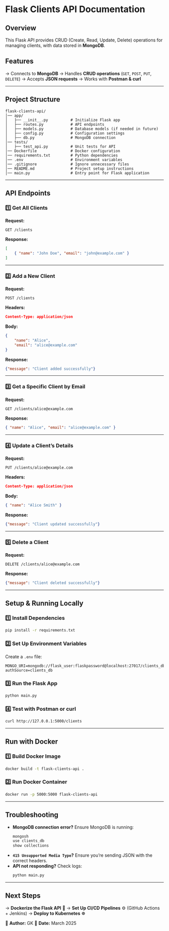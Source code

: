 # Flask Clients API Documentation

##  Overview
This Flask API provides CRUD (Create, Read, Update, Delete) operations for managing clients, with data stored in **MongoDB**.

##  Features
-> Connects to **MongoDB**
-> Handles **CRUD operations** (`GET`, `POST`, `PUT`, `DELETE`)
-> Accepts **JSON requests**
-> Works with **Postman & curl**

---
## Project Structure
```
flask-clients-api/
│── app/
│   ├── __init__.py          # Initialize Flask app
│   ├── routes.py            # API endpoints
│   ├── models.py            # Database models (if needed in future)
│   ├── config.py            # Configuration settings
│   ├── db.py                # MongoDB connection
│── tests/
│   ├── test_api.py          # Unit tests for API
│── Dockerfile               # Docker configuration
│── requirements.txt         # Python dependencies
│── .env                     # Environment variables
│── .gitignore               # Ignore unnecessary files
│── README.md                # Project setup instructions
│── main.py                  # Entry point for Flask application
```
---
## API Endpoints

### **1️⃣ Get All Clients**
**Request:**
```http
GET /clients
```
**Response:**
```json
[
    { "name": "John Doe", "email": "john@example.com" }
]
```

---
### **2️⃣ Add a New Client**
**Request:**
```http
POST /clients
```
**Headers:**
```json
Content-Type: application/json
```
**Body:**
```json
{
    "name": "Alice",
    "email": "alice@example.com"
}
```
**Response:**
```json
{"message": "Client added successfully"}
```

---
### **3️⃣ Get a Specific Client by Email**
**Request:**
```http
GET /clients/alice@example.com
```
**Response:**
```json
{ "name": "Alice", "email": "alice@example.com" }
```

---
### **4️⃣ Update a Client’s Details**
**Request:**
```http
PUT /clients/alice@example.com
```
**Headers:**
```json
Content-Type: application/json
```
**Body:**
```json
{ "name": "Alice Smith" }
```
**Response:**
```json
{"message": "Client updated successfully"}
```

---
### **5️⃣ Delete a Client**
**Request:**
```http
DELETE /clients/alice@example.com
```
**Response:**
```json
{"message": "Client deleted successfully"}
```

---
## **Setup & Running Locally**

### **1️⃣ Install Dependencies**
```sh
pip install -r requirements.txt
```

### **2️⃣ Set Up Environment Variables**
Create a `.env` file:
```env
MONGO_URI=mongodb://flask_user:flaskpassword@localhost:27017/clients_db?authSource=clients_db
```

### **3️⃣ Run the Flask App**
```sh
python main.py
```

### **4️⃣ Test with Postman or curl**
```sh
curl http://127.0.0.1:5000/clients
```

---
## **Run with Docker**
### **1️⃣ Build Docker Image**
```sh
docker build -t flask-clients-api .
```

### **2️⃣ Run Docker Container**
```sh
docker run -p 5000:5000 flask-clients-api
```

---
## **Troubleshooting**
- **MongoDB connection error?** Ensure MongoDB is running:
  ```sh
  mongosh
  use clients_db
  show collections
  ```
- **`415 Unsupported Media Type`?** Ensure you’re sending JSON with the correct headers.
- **API not responding?** Check logs:
  ```sh
  python main.py
  ```

---
## Next Steps
-> **Dockerize the Flask API** 🐳
-> **Set Up CI/CD Pipelines** ⚙️ (GitHub Actions + Jenkins)
-> **Deploy to Kubernetes** ☸️

📌 **Author:** GK
📌 **Date:** March 2025


